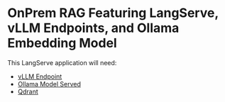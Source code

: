 # OnPrem RAG Featuring LangServe, vLLM Endpoints, and Ollama Embedding Model

This LangServe application will need: 

- [vLLM Endpoint](https://docs.vllm.ai/en/v0.5.5/serving/deploying_with_docker.html)
- [Ollama Model Served](https://ollama.com/blog/embedding-models)
- [Qdrant](https://qdrant.tech/documentation/quickstart/)
